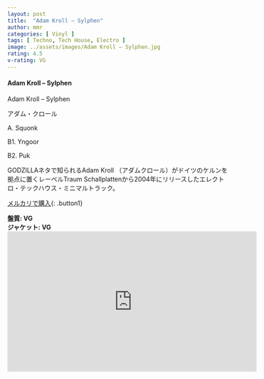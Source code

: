 ```yaml
---
layout: post
title:  "Adam Kroll – Sylphen"
author: mmr
categories: [ Vinyl ]
tags: [ Techno, Tech House, Electro ]
image: ../assets/images/Adam Kroll – Sylphen.jpg
rating: 4.5
v-rating: VG
---
```


#### Adam Kroll – Sylphen

Adam Kroll – Sylphen

アダム・クロール

A. Squonk

B1. Yngoor

B2. Puk

GODZILLAネタで知られるAdam Kroll （アダムクロール）がドイツのケルンを拠点に置くレーベルTraum Schallplattenから2004年にリリースしたエレクトロ・テックハウス・ミニマルトラック。

[メルカリで購入](https://jp.mercari.com/item/m31773520944?afid=6142608987){: .button1}

<div class="mt-4 mb-4 d-flex align-items-center">
<strong class="mr-1">盤質: VG</strong>
</div>
<div class="mt-4 mb-4 d-flex align-items-center">
<strong class="mr-1">ジャケット: VG</strong>
</div>

<iframe width="560" height="315" src="https://www.youtube.com/embed/UBNMeHpfPO0?si=lwaDKtkLt-6HyMph" title="YouTube video player" frameborder="0" allow="accelerometer; autoplay; clipboard-write; encrypted-media; gyroscope; picture-in-picture; web-share" referrerpolicy="strict-origin-when-cross-origin" allowfullscreen></iframe>